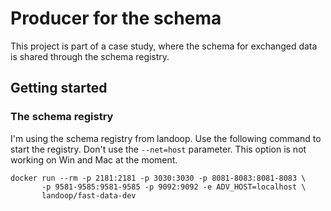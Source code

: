 # Producer for the schema

This project is part of a case study, where the schema for exchanged data is shared through the schema registry.

## Getting started

### The schema registry

I'm using the schema registry from landoop. Use the following command to start the registry. Don't use the `--net=host` parameter. This option is not working on Win and Mac at the moment. 

```$bash
docker run --rm -p 2181:2181 -p 3030:3030 -p 8081-8083:8081-8083 \
       -p 9581-9585:9581-9585 -p 9092:9092 -e ADV_HOST=localhost \
       landoop/fast-data-dev
```